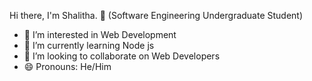 Hi there, I'm Shalitha. 👋
(Software Engineering Undergraduate Student)

- 👀 I’m interested in Web Development
- 🌱 I’m currently learning Node js
- 💞️ I’m looking to collaborate on Web Developers
- 😄 Pronouns: He/Him

<!---
shalithacode/shalithacode is a ✨ special ✨ repository because its `README.md` (this file) appears on your GitHub profile.
You can click the Preview link to take a look at your changes.
--->
